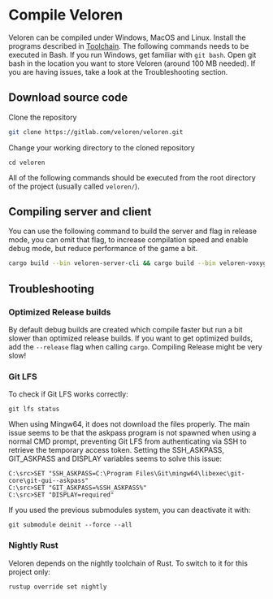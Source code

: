# Compile Veloren

Veloren can be compiled under Windows, MacOS and Linux.
Install the programs described in [Toolchain](toolchain.md).
The following commands needs to be executed in Bash. If you run Windows, get familiar with `git bash`.
Open git bash in the location you want to store Veloren (around 100 MB needed).
If you are having issues, take a look at the Troubleshooting section.

## Download source code

Clone the repository
```bash
git clone https://gitlab.com/veloren/veloren.git
```

Change your working directory to the cloned repository
```
cd veloren
```

All of the following commands should be executed from the root directory of the project (usually called `veloren/`).

## Compiling server and client

You can use the following command to build the server and flag in release mode, you can omit that flag, to increase compilation speed and enable debug mode, but reduce performance of the game a bit.

```bash
cargo build --bin veloren-server-cli && cargo build --bin veloren-voxygen
```

## Troubleshooting

### Optimized Release builds

By default debug builds are created which compile faster but run a bit slower than optimized release builds.
If you want to get optimized builds, add the `--release` flag when calling `cargo`.
Compiling Release might be very slow!

### Git LFS

To check if Git LFS works correctly:
```
git lfs status
```


When using Mingw64, it does not download the files properly. The main issue seems to be that the askpass program is not spawned when using a normal CMD prompt, preventing Git LFS from authenticating via SSH to retrieve the temporary access token. Setting the SSH_ASKPASS, GIT_ASKPASS and DISPLAY variables seems to solve this issue:

```
C:\src>SET "SSH_ASKPASS=C:\Program Files\Git\mingw64\libexec\git-core\git-gui--askpass"
C:\src>SET "GIT_ASKPASS=%SSH_ASKPASS%"
C:\src>SET "DISPLAY=required"
```

If you used the previous submodules system, you can deactivate it with:
```
git submodule deinit --force --all
```

### Nightly Rust

Veloren depends on the nightly toolchain of Rust. To switch to it for this project only:
```bash
rustup override set nightly
```

